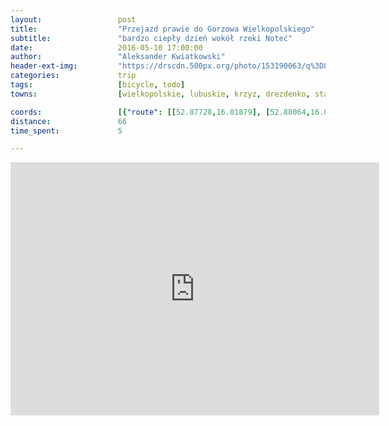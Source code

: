 ```yaml
---
layout:                 post
title:                  "Przejazd prawie do Gorzowa Wielkopolskiego"
subtitle:               "bardzo ciepły dzień wokół rzeki Noteć"
date:                   2016-05-10 17:00:00
author:                 "Aleksander Kwiatkowski"
header-ext-img:         "https://drscdn.500px.org/photo/153190063/q%3D80_m%3D2000/224d7e8f364e742095bea1269bdb4a8a"
categories:             trip
tags:                   [bicycle, todo]
towns:                  [wielkopolskie, lubuskie, krzyz, drezdenko, stare_kurowo, strzelce_krajenskie, zwierzyn, santok]

coords:                 [{"route": [[52.87728,16.01879], [52.88064,16.01158], [52.87132,15.97956], [52.86241,15.96377], [52.85696,15.92780], [52.84313,15.91648], [52.84245,15.87279], [52.84821,15.83579], [52.83467,15.82833], [52.81725,15.79932], [52.81211,15.75331], [52.81880,15.74396], [52.81471,15.73057], [52.82104,15.72224], [52.85774,15.70971], [52.85401,15.65272], [52.86982,15.59770], [52.83851,15.58628], [52.82684,15.55513], [52.81844,15.55230], [52.81367,15.53839], [52.80236,15.53873], [52.78554,15.49951], [52.78393,15.49985], [52.76410,15.45908], [52.76363,15.43016], [52.75236,15.42750], [52.73869,15.40904], [52.74316,15.40801], [52.74737,15.38913], [52.74498,15.39960], [52.75724,15.42870], [52.75085,15.42578]], "type": "bicycle"}]
distance:               66
time_spent:             5

---
```


<iframe height='405' width='590' frameborder='0' allowtransparency='true' scrolling='no' src='https://www.strava.com/activities/571678602/embed/03e7c76c509834a8b847e95e6e5bb16d8aaa1519'></iframe>
